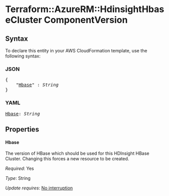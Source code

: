 # Terraform::AzureRM::HdinsightHbaseCluster ComponentVersion

## Syntax

To declare this entity in your AWS CloudFormation template, use the following syntax:

### JSON

<pre>
{
    "<a href="#hbase" title="Hbase">Hbase</a>" : <i>String</i>
}
</pre>

### YAML

<pre>
<a href="#hbase" title="Hbase">Hbase</a>: <i>String</i>
</pre>

## Properties

#### Hbase

The version of HBase which should be used for this HDInsight HBase Cluster. Changing this forces a new resource to be created.

_Required_: Yes

_Type_: String

_Update requires_: [No interruption](https://docs.aws.amazon.com/AWSCloudFormation/latest/UserGuide/using-cfn-updating-stacks-update-behaviors.html#update-no-interrupt)

